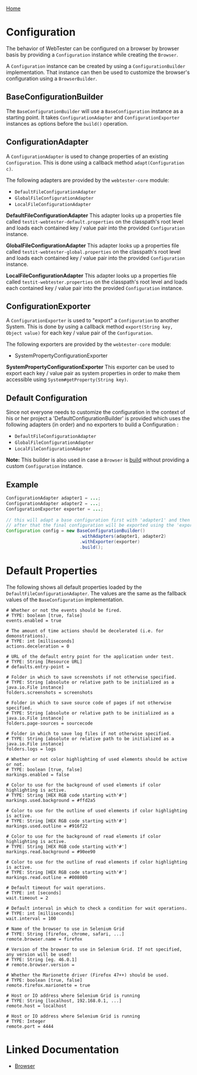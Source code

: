 [Home](../README.md)

# Configuration

The behavior of WebTester can be configured on a browser by browser basis
by providing a `Configuration` instance while creating the `Browser`.

A `Configuration` instance can be created by using a `ConfigurationBuilder` implementation.
That instance can then be used to customize the browser's configuration using a `BrowserBuilder`.

## BaseConfigurationBuilder
The `BaseConfigurationBuilder` will use a `BaseConfiguration` instance as a starting point.
It takes `ConfigurationAdapter` and `ConfigurationExporter` instances as options before the `build()` operation.

## ConfigurationAdapter
A `ConfigurationAdapter` is used to change properties of an existing `Configuration`.
This is done using a callback method `adapt(Configuration c)`.

The following adapters are provided by the `webtester-core` module:

- `DefaultFileConfigurationAdapter`
- `GlobalFileConfigurationAdapter`
- `LocalFileConfigurationAdapter`

**DefaultFileConfigurationAdapter**
This adapter looks up a properties file called `testit-webtester-default.properties` on the classpath's root level
and loads each contained key / value pair into the provided `Configuration` instance.

**GlobalFileConfigurationAdapter**
This adapter looks up a properties file called `testit-webtester-global.properties` on the classpath's root level
and loads each contained key / value pair into the provided `Configuration` instance.

**LocalFileConfigurationAdapter**
This adapter looks up a properties file called `testit-webtester.properties` on the classpath's root level
and loads each contained key / value pair into the provided `Configuration` instance.

## ConfigurationExporter
A `ConfigurationExporter` is used to "export" a `Configuration` to another System.
This is done by using a callback method `export(String key, Object value)` for each key / value pair of the `Configuration`.

The following exporters are provided by the `webtester-core` module:

- SystemPropertyConfigurationExporter

**SystemPropertyConfigurationExporter**
This exporter can be used to export each key / value pair as system properties in order to make them accessible using `System#getProperty(String key)`.

## Default Configuration
Since not everyone needs to customize the configuration in the context of his or her project
a 'DefaultConfigurationBuilder' is provided which uses the following adapters (in order)
and no exporters to build a Configuration :
   
- `DefaultFileConfigurationAdapter`
- `GlobalFileConfigurationAdapter`
- `LocalFileConfigurationAdapter`
   
**Note:** This builder is also used in case a `Browser` is [build](browser.md) without providing a custom `Configuration` instance.

## Example
```java
ConfigurationAdapter adapter1 = ...;
ConfigurationAdapter adapter2 = ...;
ConfigurationExporter exporter = ...;
 
// this will adapt a base configuration first with 'adapter1' and then with 'adapter2'
// after that the final configuration will be exported using the 'exporter'
Configuration config = new BaseConfigurationBuilder()
                            .withAdapters(adapter1, adapter2)
                            .withExporter(exporter)
                            .build();
```

# Default Properties
The following shows all default properties loaded by the `DefaultFileConfigurationAdapter`.
The values are the same as the fallback values of the `BaseConfiguration` implementation.

```properties
# Whether or not the events should be fired.
# TYPE: boolean [true, false]
events.enabled = true

# The amount of time actions should be decelerated (i.e. for demonstrations).
# TYPE: int [milliseconds]
actions.deceleration = 0

# URL of the default entry point for the application under test.
# TYPE: String [Resource URL]
# defaults.entry-point =

# Folder in which to save screenshots if not otherwise specified.
# TYPE: String [absolute or relative path to be initialized as a java.io.File instance]
folders.screenshots = screenshots

# Folder in which to save source code of pages if not otherwise specified.
# TYPE: String [absolute or relative path to be initialized as a java.io.File instance]
folders.page-sources = sourcecode

# Folder in which to save log files if not otherwise specified.
# TYPE: String [absolute or relative path to be initialized as a java.io.File instance]
folders.logs = logs

# Whether or not color highlighting of used elements should be active or not.
# TYPE: boolean [true, false]
markings.enabled = false

# Color to use for the background of used elements if color highlighting is active.
# TYPE: String [HEX RGB code starting with'#']
markings.used.background = #ffd2a5

# Color to use for the outline of used elements if color highlighting is active.
# TYPE: String [HEX RGB code starting with'#']
markings.used.outline = #916f22

# Color to use for the background of read elements if color highlighting is active.
# TYPE: String [HEX RGB code starting with'#']
markings.read.background = #90ee90

# Color to use for the outline of read elements if color highlighting is active.
# TYPE: String [HEX RGB code starting with'#']
markings.read.outline = #008000

# Default timeout for wait operations.
# TYPE: int [seconds]
wait.timeout = 2

# Default interval in which to check a condition for wait operations.
# TYPE: int [milliseconds]
wait.interval = 100

# Name of the browser to use in Selenium Grid
# TYPE: String [firefox, chrome, safari, ...]
remote.browser.name = firefox

# Version of the browser to use in Selenium Grid. If not specified, any version will be used!
# TYPE: String [eg. 46.0.1]
# remote.browser.version =

# Whether the Marionette driver (Firefox 47++) should be used.
# TYPE: boolean [true, false]
remote.firefox.marionette = true

# Host or IO address where Selenium Grid is running
# TYPE: String [localhost, 192.168.0.1, ...]
remote.host = localhost

# Host or IO address where Selenium Grid is running
# TYPE: Integer
remote.port = 4444
```

# Linked Documentation

- [Browser](browser.md)
